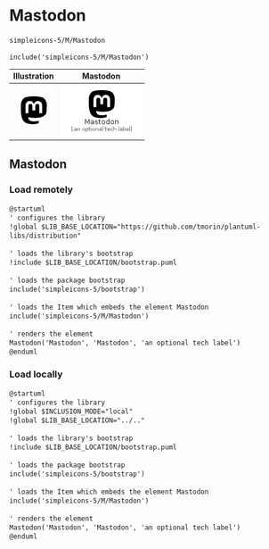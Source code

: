 # Mastodon


```text
simpleicons-5/M/Mastodon
```

```text
include('simpleicons-5/M/Mastodon')
```



| Illustration | Mastodon |
| :---: | :---: |
| ![illustration for Illustration](../../simpleicons-5/M/Mastodon.png) | ![illustration for Mastodon](../../simpleicons-5/M/Mastodon.Local.png) |




## Mastodon

### Load remotely
```plantuml
@startuml
' configures the library
!global $LIB_BASE_LOCATION="https://github.com/tmorin/plantuml-libs/distribution"

' loads the library's bootstrap
!include $LIB_BASE_LOCATION/bootstrap.puml

' loads the package bootstrap
include('simpleicons-5/bootstrap')

' loads the Item which embeds the element Mastodon
include('simpleicons-5/M/Mastodon')

' renders the element
Mastodon('Mastodon', 'Mastodon', 'an optional tech label')
@enduml
```

### Load locally
```plantuml
@startuml
' configures the library
!global $INCLUSION_MODE="local"
!global $LIB_BASE_LOCATION="../.."

' loads the library's bootstrap
!include $LIB_BASE_LOCATION/bootstrap.puml

' loads the package bootstrap
include('simpleicons-5/bootstrap')

' loads the Item which embeds the element Mastodon
include('simpleicons-5/M/Mastodon')

' renders the element
Mastodon('Mastodon', 'Mastodon', 'an optional tech label')
@enduml
```

